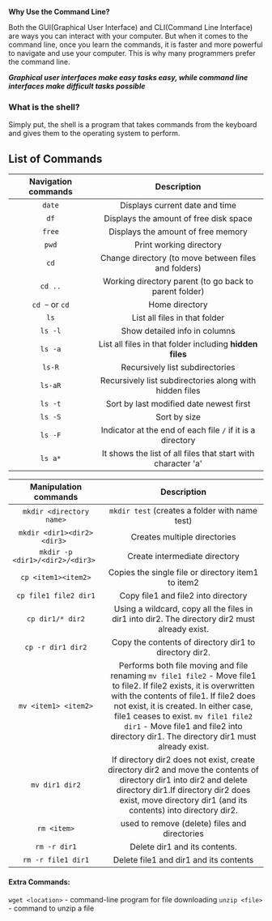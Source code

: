 **Why Use the Command Line?**

Both the GUI(Graphical User Interface) and CLI(Command Line Interface) are ways you can interact with your computer.
But when it comes to the command line, once you learn the commands, it is faster and more powerful to navigate and use your computer. This is why many programmers prefer the command line.

***Graphical user interfaces make easy tasks easy, while command line interfaces make difficult tasks possible***

### What is the shell?

Simply put, the shell is a program that takes commands from the keyboard and gives them to the operating system to perform.

## List of Commands

| Navigation commands |                         Description                          |
| :-----------------: | :----------------------------------------------------------: |
|       `date`        |                Displays current date and time                |
|        `df`         |            Displays the amount of free disk space            |
|       `free`        |              Displays the amount of free memory              |
|        `pwd`        |                   Print working directory                    |
|        `cd`         |     Change directory (to move between files and folders)     |
|       `cd ..`       |    Working directory parent (to go back to parent folder)    |
|   `cd ~` or `cd`    |                        Home directory                        |
|        `ls`         |                List all files in that folder                 |
|       `ls -l`       |                Show detailed info in columns                 |
|       `ls -a`       |   List all files in that folder including **hidden files**   |
|       `ls-R`        |               Recursively list subdirectories                |
|       `ls-aR`       |   Recursively list subdirectories along with hidden files    |
|       `ls -t`       |           Sort by last modified date newest first            |
|       `ls -S`       |                         Sort by size                         |
|       `ls -F`       | Indicator at the end of each file ``/`` if it is a directory |
|       `ls a*`       | It shows the list of all files that start with character 'a' |

|      Manipulation commands       |                         Description                          |
| :------------------------------: | :----------------------------------------------------------: |
|     `mkdir <directory name>`     |        `mkdir test` (creates a folder with name test)        |
|   `mkdir <dir1><dir2><dir3> `    |                 Creates multiple directories                 |
| `mkdir -p <dir1>/<dir2>/<dir3> ` |                Create intermediate directory                 |
|       `cp <item1><item2>`        |      Copies the single file or directory item1 to item2      |
|      `cp file1 file2 dir1`       |             Copy file1 and file2 into directory              |
|         `cp dir1/* dir2`         | Using a wildcard, copy all the files in dir1 into dir2. The directory dir2 must already exist. |
|        `cp -r dir1 dir2`         |    Copy the contents of directory dir1 to directory dir2.    |
|       `mv <item1> <item2>`       | Performs both file moving and file renaming `mv file1 file2` - Move file1 to file2. If file2 exists, it is overwritten with the contents of file1. If file2 does not exist, it is created. In either case, file1 ceases to exist. `mv file1 file2 dir1` - Move file1 and file2 into directory dir1. The directory dir1 must already exist. |
|          `mv dir1 dir2`          | If directory dir2 does not exist, create directory dir2 and move the contents of directory dir1 into dir2 and delete directory dir1.If directory dir2 does exist, move directory dir1 (and its contents) into directory dir2. |
|           `rm <item>`            |        used to remove (delete) files and directories         |
|           `rm -r dir1`           |                Delete dir1 and its contents.                 |
|        `rm -r file1 dir1`        |            Delete file1 and dir1 and its contents            |

#### Extra Commands:

`wget <location>` - command-line program for file downloading
`unzip <file>` - command to unzip a file
